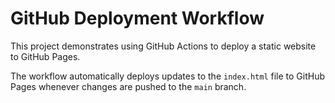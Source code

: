 # GitHub Deployment Workflow

This project demonstrates using GitHub Actions to deploy a static website to GitHub Pages. 

The workflow automatically deploys updates to the `index.html` file to GitHub Pages whenever changes are pushed to the `main` branch.

